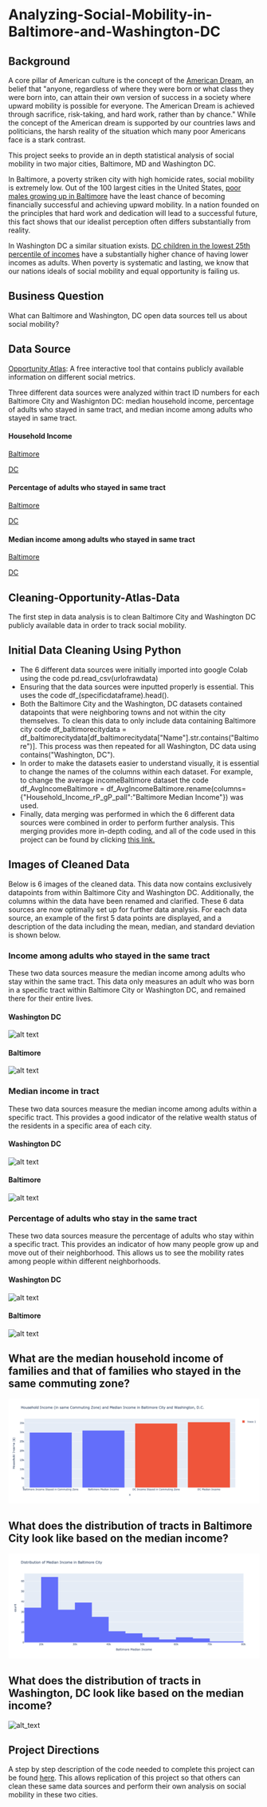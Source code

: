 # Analyzing-Social-Mobility-in-Baltimore-and-Washington-DC


## Background
A core pillar of American culture is the concept of the [American Dream](https://www.investopedia.com/terms/a/american-dream.asp), an belief that "anyone, regardless of where they were born or what class they were born into, can attain their own version of success in a society where upward mobility is possible for everyone. The American Dream is achieved through sacrifice, risk-taking, and hard work, rather than by chance."  While the concept of the American dream is supported by our countries laws and politicians, the harsh reality of the situation which many poor Americans face is a stark contrast.

This project seeks to provide an in depth statistical analysis of social mobility in two major cities, Baltimore, MD and Washington DC.

In Baltimore, a poverty striken city with high homicide rates, social mobility is extremely low.  Out of the 100 largest cities in the United States, [poor males growing up in Baltimore](https://afro.com/baltimore-ranks-lowest-in-upward-mobility-for-poor-boys/) have the least chance of becoming financially successful and achieving upward mobility.  In a nation founded on the principles that hard work and dedication will lead to a successful future, this fact shows that our idealist perception often differs substantially from reality.

In Washington DC a similar situation exists. [DC children in the lowest 25th percentile of incomes](https://www.dcfpi.org/all/economic-mobility-dc-lower-neighboring-counties/) have a substantially higher chance of having lower incomes as adults.  When poverty is systematic and lasting, we know that our nations ideals of social mobility and equal opportunity is failing us.

## Business Question
What can Baltimore and Washington, DC open data sources tell us about social mobility?

## Data Source
[Opportunity Atlas](https://www.opportunityatlas.org/): A free interactive tool that contains publicly available information on different social metrics.

Three different data sources were analyzed within tract ID numbers for each Baltimore City and Washignton DC: median household income, percentage of adults who stayed in same tract, and median income among adults who stayed in same tract.

#### Household Income
[Baltimore](https://github.com/AdamShmanske/Cleaning-Opportunity-Atlas-Data/blob/main/Household%20Income%20Baltimore.csv)

[DC](https://github.com/AdamShmanske/Cleaning-Opportunity-Atlas-Data/blob/main/Household%20Income%20DC.csv)
#### Percentage of adults who stayed in same tract
[Baltimore](https://github.com/AdamShmanske/Cleaning-Opportunity-Atlas-Data/blob/main/%25%20Same%20Tract%20Baltimore.csv)

[DC](https://github.com/AdamShmanske/Cleaning-Opportunity-Atlas-Data/blob/main/%25%20Same%20Tract%20Baltimore.csv)
#### Median income among adults who stayed in same tract
[Baltimore](https://github.com/AdamShmanske/Cleaning-Opportunity-Atlas-Data/blob/main/income%20stay%20Baltimore.csv)

[DC](https://github.com/AdamShmanske/Cleaning-Opportunity-Atlas-Data/blob/main/income%20stay%20DC.csv)

## Cleaning-Opportunity-Atlas-Data
The first step in data analysis is to clean Baltimore City and Washington DC publicly available data in order to track social mobility.

## Initial Data Cleaning Using Python
- The 6 different data sources were initially imported into google Colab using the code
pd.read_csv(urlofrawdata)
- Ensuring that the data sources were inputted properly is essential.  This uses the code df_(specificdataframe).head().
- Both the Baltimore City and the Washington, DC datasets contained datapoints that were neighboring towns and not within the city themselves. To clean this data to only include data containing Baltimore city code df_baltimorecitydata = df_baltimorecitydata[df_baltimorecitydata["Name"].str.contains("Baltimore")]. This process was then repeated for all Washington, DC data using contains("Washington, DC").
- In order to make the datasets easier to understand visually, it is essential to change the names of the columns within each dataset.  For example, to change the average incomeBaltimore dataset the code df_AvgIncomeBaltimore = df_AvgIncomeBaltimore.rename(columns={"Household_Income_rP_gP_pall":"Baltimore Median Income"}) was used.
- Finally, data merging was performed in which the 6 different data sources were combined in order to perform further analysis. This merging provides more in-depth coding, and all of the code used in this project can be found by clicking [this link.](https://colab.research.google.com/drive/1eCiJZyu8E-9K_7lrFo50r6eRZxm5udtH#scrollTo=jvpJPi71sAf7)

## Images of Cleaned Data
Below is 6 images of the cleaned data. This data now contains exclusively datapoints from within Baltimore City and Washington DC. Additionally, the columns within the data have been renamed and clarified. These 6 data sources are now optimally set up for further data analysis. For each data source, an example of the first 5 data points are displayed, and a description of the data including the mean, median, and standard deviation is shown below.

### Income among adults who stayed in the same tract
These two data sources measure the median income among adults who stay within the same tract. This data only measures an adult who was born in a specific tract within Baltimore City or Washington DC, and remained there for their entire lives.
#### Washington DC
![alt text](https://github.com/AdamShmanske/Cleaning-Opportunity-Atlas-Data/blob/main/IncomeStayDCImage.png)
#### Baltimore
![alt text](https://github.com/AdamShmanske/Cleaning-Opportunity-Atlas-Data/blob/main/IncomeStayBaltimoreImage.png)


### Median income in tract
These two data sources measure the median income among adults within a specific tract. This provides a good indicator of the relative wealth status of the residents in a specific area of each city.
#### Washington DC
![alt text](https://github.com/AdamShmanske/Cleaning-Opportunity-Atlas-Data/blob/main/DCAvgIncomeImage.png)
#### Baltimore
![alt text](https://github.com/AdamShmanske/Cleaning-Opportunity-Atlas-Data/blob/main/BaltimoreAvgIncomeImage.png)


### Percentage of adults who stay in the same tract
These two data sources measure the percentage of adults who stay within a specific tract. This provides an indicator of how many people grow up and move out of their neighborhood. This allows us to see the mobility rates among people within different neighborhoods.
#### Washington DC
![alt text](https://github.com/AdamShmanske/Cleaning-Opportunity-Atlas-Data/blob/main/DCStayImage.png)
#### Baltimore
![alt text](https://github.com/AdamShmanske/Cleaning-Opportunity-Atlas-Data/blob/main/BaltimoreStayImage.png)

## What are the median household income of families and that of families who stayed in the same commuting zone?
![alt_text](https://github.com/AdamShmanske/Analyzing-Social-Mobility-in-Baltimore-and-Washington-DC/blob/main/average%20incomes.png)

## What does the distribution of tracts in Baltimore City look like based on the median income?
![alt_text](https://github.com/AdamShmanske/Analyzing-Social-Mobility-in-Baltimore-and-Washington-DC/blob/main/histogram%20Baltimore.png)

## What does the distribution of tracts in Washington, DC look like based on the median income?
![alt_text]()

## Project Directions
A step by step description of the code needed to complete this project can be found [here](https://colab.research.google.com/drive/1eCiJZyu8E-9K_7lrFo50r6eRZxm5udtH#scrollTo=xb1ebKmGSEZH).  This allows replication of this project so that others can clean these same data sources and perform their own analysis on social mobility in these two cities.
